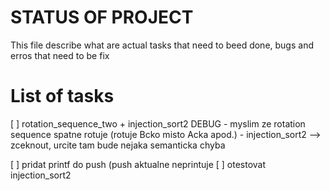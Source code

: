 # STATUS OF PROJECT 
This file describe what are actual tasks that need to beed done, bugs and erros that need to be fix

# List of tasks
[ ] rotation_sequence_two + injection_sort2 DEBUG
    - myslim ze rotation sequence spatne rotuje (rotuje Bcko misto Acka apod.)
    - injection_sort2 --> zceknout, urcite tam bude nejaka semanticka chyba

[ ] pridat printf do push (push aktualne neprintuje
[ ] otestovat injection_sort2
